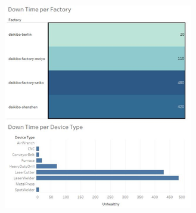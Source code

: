 <img src="https://github.com/MohidulHaqueTushar/Dashboards/blob/main/deloitte_data_analysis/All_Output.JPG" width="500"/>
